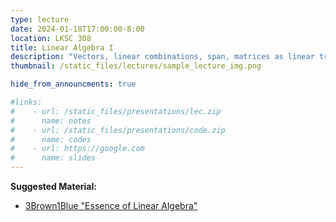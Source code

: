 ```yaml
---
type: lecture
date: 2024-01-18T17:00:00-8:00
location: LKSC 308
title: Linear Algebra I
description: "Vectors, linear combinations, span, matrices as linear transformations, matrix multiplication, determinants."
thumbnail: /static_files/lectures/sample_lecture_img.png

hide_from_announcments: true

#links: 
#    - url: /static_files/presentations/lec.zip
#      name: notes
#    - url: /static_files/presentations/code.zip
#      name: codes
#    - url: https://google.com
#      name: slides
---
```

**Suggested Material:**
- [3Brown1Blue "Essence of Linear Algebra"](https://youtube.com/playlist?list=PLZHQObOWTQDPD3MizzM2xVFitgF8hE_ab)
